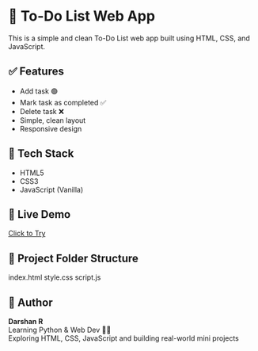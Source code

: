 # 📝 To-Do List Web App

This is a simple and clean To-Do List web app built using HTML, CSS, and JavaScript.

## ✅ Features
- Add task 🟢  
- Mark task as completed ✅  
- Delete task ❌  
- Simple, clean layout  
- Responsive design

## 🧠 Tech Stack
- HTML5  
- CSS3  
- JavaScript (Vanilla)

## 🚀 Live Demo
[Click to Try](https://darshan82775.github.io/todo-list-app-html-css-js)

## 📁 Project Folder Structure
index.html
style.css
script.js

## 🙌 Author
**Darshan R**  
Learning Python & Web Dev 👨‍💻  
Exploring HTML, CSS, JavaScript and building real-world mini projects

